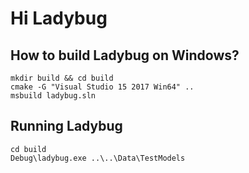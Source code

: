 # Hi Ladybug

## How to build Ladybug on Windows?

```Shell
mkdir build && cd build
cmake -G "Visual Studio 15 2017 Win64" ..
msbuild ladybug.sln
```

## Running Ladybug

```Shell
cd build
Debug\ladybug.exe ..\..\Data\TestModels
```
